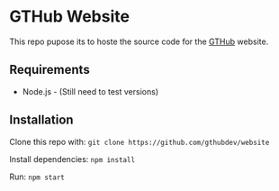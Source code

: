 # GTHub Website

This repo pupose its to hoste the source code for the [GTHub](https://gthub.eu) website.

## Requirements

* Node.js - (Still need to test versions)

## Installation

Clone this repo with:
`git clone https://github.com/gthubdev/website`

Install dependencies:
`npm install`

Run:
`npm start`